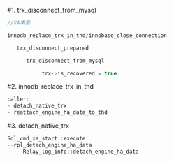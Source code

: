 #1. trx_disconnect_from_mysql


```cpp
//XA事务

innodb_replace_trx_in_thd/innobase_close_connection

   trx_disconnect_prepared

      trx_disconnect_from_mysql

           trx->is_recovered = true
```

#2. innodb_replace_trx_in_thd

```cpp
caller:
- detach_native_trx
- reattach_engine_ha_data_to_thd

```

#3. detach_native_trx

```cpp
Sql_cmd_xa_start::execute
--rpl_detach_engine_ha_data
-----Relay_log_info::detach_engine_ha_data
```